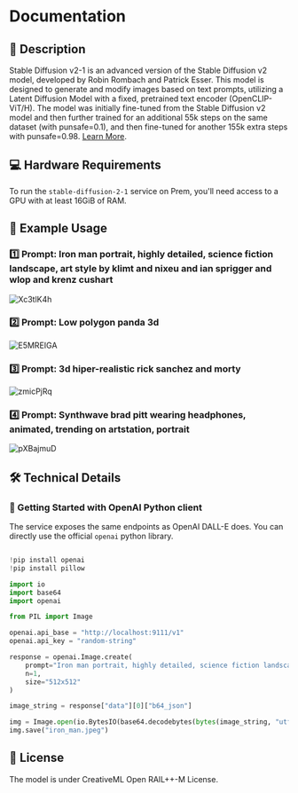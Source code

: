 # Documentation

## 📌 Description

Stable Diffusion v2-1 is an advanced version of the Stable Diffusion v2 model, developed by Robin Rombach and Patrick Esser. This model is designed to generate and modify images based on text prompts, utilizing a Latent Diffusion Model with a fixed, pretrained text encoder (OpenCLIP-ViT/H). The model was initially fine-tuned from the Stable Diffusion v2 model and then further trained for an additional 55k steps on the same dataset (with punsafe=0.1), and then fine-tuned for another 155k extra steps with punsafe=0.98. <a href='https://stability.ai/blog/stablediffusion2-1-release7-dec-2022' target='_blank'>Learn More</a>.

## 💻 Hardware Requirements

To run the `stable-diffusion-2-1` service on Prem, you'll need access to a GPU with at least 16GiB of RAM.

## 📒 Example Usage

### 1️⃣ Prompt: Iron man portrait, highly detailed, science fiction landscape, art style by klimt and nixeu and ian sprigger and wlop and krenz cushart

![Xc3tlK4h](https://github.com/premAI-io/prem-registry/assets/29598954/3310b52f-aaeb-44fc-9bfa-9244ef6c0c6e)

### 2️⃣ Prompt: Low polygon panda 3d
![E5MREIGA](https://github.com/premAI-io/prem-registry/assets/29598954/a11d02eb-90cc-4b3c-a7a4-8c8abc988bc6)

### 3️⃣ Prompt: 3d hiper-realistic rick sanchez and morty
![zmicPjRq](https://github.com/premAI-io/prem-registry/assets/29598954/8ea64522-b255-452c-a06c-5050dfb65be6)

### 4️⃣ Prompt: Synthwave brad pitt wearing headphones, animated, trending on artstation, portrait

![pXBajmuD](https://github.com/premAI-io/prem-registry/assets/29598954/4ddb1602-bf99-4921-aeb2-f1149556e476)

## 🛠️ Technical Details

### 🚀 Getting Started with OpenAI Python client

The service exposes the same endpoints as OpenAI DALL-E does. You can directly use the official `openai` python library.

```python

!pip install openai
!pip install pillow

import io
import base64
import openai

from PIL import Image

openai.api_base = "http://localhost:9111/v1"
openai.api_key = "random-string"

response = openai.Image.create(
    prompt="Iron man portrait, highly detailed, science fiction landscape, art style by klimt and nixeu and ian sprigger and wlop and krenz cushart",
    n=1,
    size="512x512"
)

image_string = response["data"][0]["b64_json"]

img = Image.open(io.BytesIO(base64.decodebytes(bytes(image_string, "utf-8"))))
img.save("iron_man.jpeg")

```

## 📜 License

The model is under CreativeML Open RAIL++-M License.
